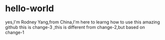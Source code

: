# hello-world
yes,I'm Rodney Yang,from China,I'm here to learng how to use this amazing github
this is change-3 ,this is different from change-2,but based on change-1
